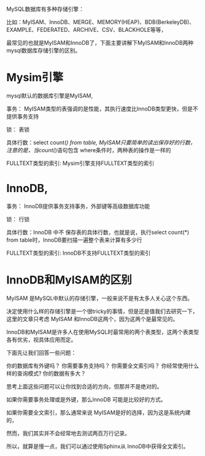 



MySQL数据库有多种存储引擎：

比如：MyISAM、InnoDB、MERGE、MEMORY(HEAP)、BDB(BerkeleyDB)、EXAMPLE、FEDERATED、ARCHIVE、CSV、BLACKHOLE等等，

最常见的也就是MyISAM和InnoDB了，下面主要讲解下MyISAM和InnoDB两种mysql数据库存储引擎的区别。



# Mysim引擎

mysql默认的数据库引擎是MyISAM,



事务： MyISAM类型的表强调的是性能，其执行速度比InnoDB类型更快，但是不提供事务支持

锁： 表锁

具体行数：select count(*) from table,  MyISAM只要简单的读出保存好的行数，注意的是，当count(*)语句包含 where条件时，两种表的操作是一样的

FULLTEXT类型的索引: Mysim引擎支持FULLTEXT类型的索引



# InnoDB,

事务： InnoDB提供事务支持事务，外部键等高级数据库功能

锁： 行锁

具体行数：InnoDB 中不 保存表的具体行数，也就是说，执行select count(*) from table时，InnoDB要扫描一遍整个表来计算有多少行

FULLTEXT类型的索引: InnoDB不支持FULLTEXT类型的索引




# InnoDB和MyISAM的区别 

MyISAM 是MySQL中默认的存储引擎，一般来说不是有太多人关心这个东西。

决定使用什么样的存储引擎是一个很tricky的事情，但是还是值我们去研究一下，这里的文章只考虑 MyISAM 和InnoDB这两个，因为这两个是最常见的。 

InnoDB和MyISAM是许多人在使用MySQL时最常用的两个表类型，这两个表类型各有优劣，视具体应用而定。


下面先让我们回答一些问题： 


你的数据库有外键吗？ 
你需要事务支持吗？ 
你需要全文索引吗？ 
你经常使用什么样的查询模式? 
你的数据有多大？ 


思考上面这些问题可以让你找到合适的方向，但那并不是绝对的。

如果你需要事务处理或是外键，那么InnoDB 可能是比较好的方式。

如果你需要全文索引，那么通常来说 MyISAM是好的选择，因为这是系统内建的，

然而，我们其实并不会经常地去测试两百万行记录。

所以，就算是慢一点，我们可以通过使用Sphinx从 InnoDB中获得全文索引。 